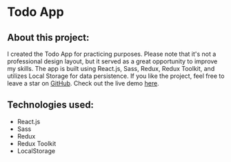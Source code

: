 # Todo App

## About this project:
I created the Todo App for practicing purposes. Please note that it's not a professional design layout, but it served as a great opportunity to improve my skills. The app is built using React.js, Sass, Redux, Redux Toolkit, and utilizes Local Storage for data persistence. If you like the project, feel free to leave a star on [GitHub](https://github.com/nachat-ayoub/react-todo-app). Check out the live demo [here](https://ayoub-react-todo-app.web.app/).

## Technologies used:
- React.js
- Sass
- Redux
- Redux Toolkit
- LocalStorage
